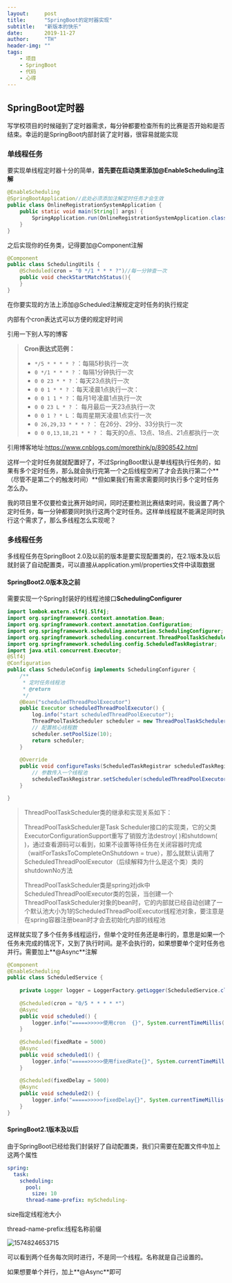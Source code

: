 ```yaml
---
layout:     post
title:      "SpringBoot的定时器实现"
subtitle:   "新版本的快乐"
date:       2019-11-27
author:     "TH"
header-img: ""
tags:
    - 项目
    - SpringBoot
    - 代码
    - 心得
---
```

## SpringBoot定时器

写学校项目的时候碰到了定时器需求，每分钟都要检查所有的比赛是否开始和是否结束。幸运的是SpringBoot内部封装了定时器，很容易就能实现

### 单线程任务

要实现单线程定时器十分的简单，**首先要在启动类里添加@EnableScheduling注解**

```Java
@EnableScheduling
@SpringBootApplication//此处必须添加注解定时任务才会生效
public class OnlineRegistrationSystemApplication {
    public static void main(String[] args) {
        SpringApplication.run(OnlineRegistrationSystemApplication.class, args);
    }
}
```

之后实现你的任务类，记得要加@Component注解

```java
@Component
public class SchedulingUtils {
    @Scheduled(cron = "0 */1 * * * ?")//每一分钟查一次
    public void checkStartMatchStatus(){     
    }
}

```

在你要实现的方法上添加@Scheduled注解规定定时任务的执行规定

内部有个cron表达式可以方便的规定好时间

引用一下别人写的博客

> **Cron表达式范例：**
>
> - `*/5 * * * * ?` ：每隔5秒执行一次
> - `0 */1 * * * ?` ：每隔1分钟执行一次
> - `0 0 23 * * ?` ：每天23点执行一次
> - `0 0 1 * * ?` ：每天凌晨1点执行一次：
> - `0 0 1 1 * ?` ：每月1号凌晨1点执行一次
> - `0 0 23 L * ?` ： 每月最后一天23点执行一次
> - `0 0 1 ? * L` ：每周星期天凌晨1点实行一次
> - `0 26,29,33 * * * ?` ： 在26分、29分、33分执行一次
> - `0 0 0,13,18,21 * * ?` ： 每天的0点、13点、18点、21点都执行一次

引用博客地址:https://www.cnblogs.com/morethink/p/8908542.html

这样一个定时任务就就配置好了，不过SpringBoot默认是单线程执行任务的，如果有多个定时任务，那么就会执行完第一个之后线程空闲了才会去执行第二个**（尽管不是第二个的触发时间）**但如果我们有需求需要同时执行多个定时任务怎么办。

我的项目里不仅要检查比赛开始时间，同时还要检测比赛结束时间，我设置了两个定时任务，每一分钟都要同时执行这两个定时任务。这样单线程就不能满足同时执行这个需求了，那么多线程怎么实现呢？

### 多线程任务

多线程任务在SpringBoot 2.0及以前的版本是要实现配置类的，在2.1版本及以后就封装了自动配置类，可以直接从application.yml/properties文件中读取数据

#### SpringBoot2.0版本及之前

需要实现一个Spring封装好的线程池接口**SchedulingConfigurer** 

```Java
import lombok.extern.slf4j.Slf4j;
import org.springframework.context.annotation.Bean;
import org.springframework.context.annotation.Configuration;
import org.springframework.scheduling.annotation.SchedulingConfigurer;
import org.springframework.scheduling.concurrent.ThreadPoolTaskScheduler;
import org.springframework.scheduling.config.ScheduledTaskRegistrar;
import java.util.concurrent.Executor;
@Slf4j
@Configuration
public class ScheduleConfig implements SchedulingConfigurer {
    /**
     * 定时任务线程池
     * @return
     */
    @Bean("scheduledThreadPoolExecutor")
    public Executor scheduledThreadPoolExecutor() {
        log.info("start scheduledThreadPoolExecutor");
        ThreadPoolTaskScheduler scheduler = new ThreadPoolTaskScheduler();
        // 配置核心线程数
        scheduler.setPoolSize(10);
        return scheduler;
    }
    
    @Override
    public void configureTasks(ScheduledTaskRegistrar scheduledTaskRegistrar) {
        // 参数传入一个线程池
        scheduledTaskRegistrar.setScheduler(scheduledThreadPoolExecutor());
    }

}
```

> ThreadPoolTaskScheduler类的继承和实现关系如下：
>
> ThreadPoolTaskScheduler是Task Scheduler接口的实现类，它的父类ExecutorConfigurationSupport重写了销毁方法destroy( )和shutdown(  )，通过查看源码可以看到，如果不设置等待任务在关闭容器时完成（waitForTasksToCompleteOnShutdown =  true），那么就默认调用了ScheduledThreadPoolExecutor（后续解释为什么是这个类）类的shutdownNo方法
>
> ThreadPoolTaskScheduler类是spring对jdk中ScheduledThreadPoolExecutor类的包装，当创建一个ThreadPoolTaskScheduler对象的bean时，它的内部就已经自动创建了一个默认池大小为1的ScheduledThreadPoolExecutor线程池对象，要注意是在spring容器注册bean时才会去初始化内部的线程池

 这样就实现了多个任务多线程运行，但单个定时任务还是串行的，意思是如果一个任务未完成的情况下，又到了执行时间。是不会执行的，如果想要单个定时任务也并行。需要加上**@Async**注解

```Java
@Component
@EnableScheduling
public class ScheduledService {
 
    private Logger logger = LoggerFactory.getLogger(ScheduledService.class);
 
    @Scheduled(cron = "0/5 * * * * *")
    @Async
    public void scheduled() {
        logger.info("=====>>>>>使用cron  {}", System.currentTimeMillis());
    }
 
    @Scheduled(fixedRate = 5000)
    @Async
    public void scheduled1() {
        logger.info("=====>>>>>使用fixedRate{}", System.currentTimeMillis());
    }
 
    @Scheduled(fixedDelay = 5000)
    @Async
    public void scheduled2() {
        logger.info("=====>>>>>fixedDelay{}", System.currentTimeMillis());
    }
}
```

#### SpringBoot2.1版本及以后

由于SpringBoot已经给我们封装好了自动配置类，我们只需要在配置文件中加上这两个属性

```yaml
spring:
  task:
    scheduling:
      pool:
        size: 10
      thread-name-prefix: myScheduling-
```

size指定线程池大小

thread-name-prefix:线程名称前缀

![1574824653715](../../img/schedule1.png)

可以看到两个任务每次同时进行，不是同一个线程。名称就是自己设置的。

如果想要单个并行，加上**@Async**即可

